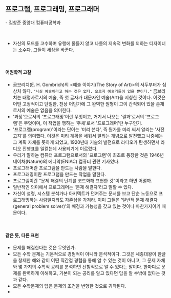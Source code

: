 ## 프로그램, 프로그래밍, 프로그래머

\- 김창준 중앙대 컴퓨터공학과

<br>

- 자신의 모드를 고수하며 유행에 물들지 않고 나름의 지속적 변화를 꾀하는 디자이너는 소수다. 그들이 세상을 바꾼다.

<br>

#### 어원학적 고찰

- 곰브리치(E. H. Gombrich)의 \<예술 이야기(The Story of Art)>의 서두부터가 심상치 않다. `"사실 예술이라고 하는 것은 없다. 오로지 예술가들이 있을 뿐이다."` 곰브리치는 대명사로서의 예술, 즉 첫 글자가 대문자인 예술(Art)을 지칭한 것이다. 이것은 어떤 고정적이고 단일한, 천상 어딘가에 그 완벽한 원형이 고이 간직되어 있을 존재로서의 예술은 없음을 의미한다.
- '과정'으로서의 '프로그래밍'이란 무엇이고, 거기서 나오는 '결과'로서의 '프로그램'은 무엇이며, 이 작업을 행하는 '주체'로서 '프로그래머'란 누구인가.
- '프로그램(program)'이라는 단어는 '미리 쓴다', 즉 뭔가를 미리 써서 알리는 '사전 고지'를 의미했다. 이것은 미리 계획을 세워서 알리는 개념으로 발전했고 나중에는 그 계획 자체를 뜻하게 되었고, 1920년대 기술의 발전으로 라디오가 탄생하면서 라디오 진행표를 일컫는데 사용되기에 이르렀다.
- 우리가 말하는 컴퓨터 프로그램으로서의 '프로그램'이 최초로 등장한 것은 1946년 네이처(Nature)의 에니악(ENIAC) 컴퓨터 관련 기사였다.
- 프로그래머란 프로그램을 만드는 사람을 말한다.
- 프로그래밍이란 프로그램을 만드는 작업을 말한다.
- 프로그램이란 "문제 해결의 단계를 코드화해 표현한 것"이라고 하면 어떨까.
- 일반적인 의미에서 프로그래머는 '문제 해결자'라고 말할 수 있다.
- 자신이 설령, 시스템 분석가나 아키텍트가 던져주는 문서를 보고 단순 노동으로 프로그래밍하는 사람일지라도 자존심을 가져라. 이미 그들은 '일반적 문제 해결자(general problem solver)'의 배경과 가능성을 갖고 있는 것이나 마찬가지이기 때문이다.

<br>

#### 같은 뜻, 다른 표현

- 문제를 해결한다는 것은 무엇인가.
- 모든 수학 문제는 기본적으로 경험적이 아니라 분석적이다. 그것은 세종대왕이 한글을 창제한 해와 같이 어떤 직간접 경험을 통해 알 수 있는 것이 아니고, 그 문제 자체와 몇 가지의 수학적 공리를 분석하면 선험적으로 알 수 있다는 말이다. 한마디로 문제를 완벽하게 이해하고, 기본이 되는 공리를 알고 있다면 답을 알 수밖에 없다는 것과 같다.
- 모든 수학문제의 답은 문제의 조건을 변형한 것으로 귀착된다.
- ​